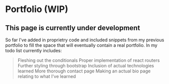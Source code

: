 # Portfolio (WIP)

## This page is currently under development

So far I've added in proprietry code and included snippets from my previous portfolio to fill the space that will eventually contain a real portfolio.
In my todo list currently includes:
  > Fleshing out the conditionals
  > Proper implementation of react routers
  > Further styling through bootstrap
  > Inclusion of actual technologies learned
  > More thorough contact page
  > Making an actual bio page relating to what I've learned 


